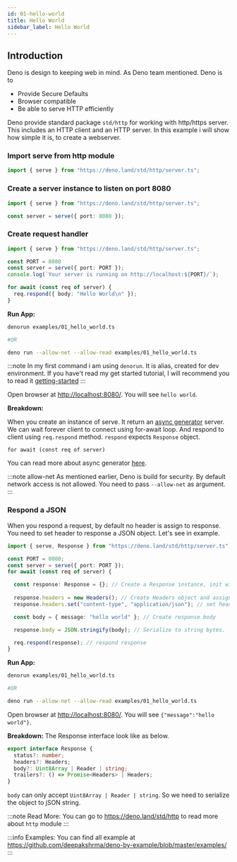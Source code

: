 ```yaml
---
id: 01-hello-world
title: Hello World
sidebar_label: Hello World
---
```


## Introduction

Deno is design to keeping web in mind. As Deno team mentioned. Deno is to

* Provide Secure Defaults
* Browser compatible
* Be able to serve HTTP efficiently

Deno provide standard package `std/http` for working with http/https server. This includes an HTTP client and an HTTP server. In this example i will show how simple it is, to create a webserver.

### Import serve from http module

```typescript
import { serve } from "https://deno.land/std/http/server.ts";
```

### Create a server instance to listen on port 8080

```typescript {3}
import { serve } from "https://deno.land/std/http/server.ts";

const server = serve({ port: 8080 });

```

### Create request handler

```typescript title="examples/01_hello_world.ts" {7-9}
import { serve } from "https://deno.land/std/http/server.ts";

const PORT = 8080
const server = serve({ port: PORT });
console.log(`Your server is running on http://localhost:${PORT}/`);

for await (const req of server) {
  req.respond({ body: "Hello World\n" });
}
```

**Run App:**

```bash
denorun examples/01_hello_world.ts

#OR

deno run --allow-net --allow-read examples/01_hello_world.ts
```

:::note
In my first command i am using `denorun`. It is alias, created for dev environment. If you have't read my get started tutorial, I will recommend you to read it [getting-started](/deno-by-example/getting-started)
:::

Open browser at [http://localhost:8080/](http://localhost:8080/). You will see `hello world`.

**Breakdown:**

When you create an instance of serve. It return an [async generator](https://davidwalsh.name/async-generators) server. We can wait forever client to connect using for-await loop. And respond to client using `req.respond` method. `respond` expects `Response` object.

`for await (const req of server)`

You can read more about async generator [here](https://javascript.info/async-iterators-generators).

:::note allow-net
As mentioned earlier, Deno is build for security. By default network access is not allowed. You need to pass `--allow-net` as argument.
:::

### Respond a JSON

When you respond a request, by default no header is assign to response. You need to set header to response a JSON object. Let's see in example.

```typescript title="examples/01_hello_world.ts" {7,9-10,12,14,16}
import { serve, Response } from "https://deno.land/std/http/server.ts";

const PORT = 8080;
const server = serve({ port: PORT });
for await (const req of server) {

  const response: Response = {}; // Create a Response instance, init with {}
  
  response.headers = new Headers(); // Create Headers object and assign to response
  response.headers.set("content-type", "application/json"); // set header as json

  const body = { message: "hello world" }; // Create response body

  response.body = JSON.stringify(body); // Serialize to string bytes.

  req.respond(response); // respond response
}
```

**Run App:**

```bash
denorun examples/01_hello_world.ts

#OR

deno run --allow-net --allow-read examples/01_hello_world.ts
```

Open browser at [http://localhost:8080/](http://localhost:8080/). You will see `{"message":"hello world"}`.

**Breakdown:**
The Response interface look like as below.

```typescript
export interface Response {
  status?: number;
  headers?: Headers;
  body?: Uint8Array | Reader | string;
  trailers?: () => Promise<Headers> | Headers;
}
```

`body` can only accept `Uint8Array | Reader | string`. So we need to serialize the object to jSON string.

:::note Read More:
You can go to https://deno.land/std/http to read more about `http` module
:::

:::info Examples:
You can find all example at https://github.com/deepakshrma/deno-by-example/blob/master/examples/
:::
